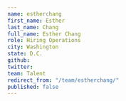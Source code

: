 ```yaml
---
name: estherchang
first_name: Esther
last_name: Chang
full_name: Esther Chang
role: Hiring Operations
city: Washington
state: D.C.
github: 
twitter: 
team: Talent
redirect_from: "/team/estherchang/"
published: false
---
```


